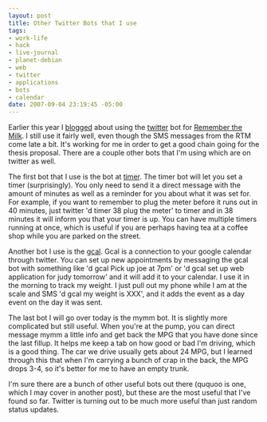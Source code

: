 ```yaml
--- 
layout: post
title: Other Twitter Bots that I use
tags: 
- work-life
- hack
- live-journal
- planet-debian
- web
- twitter
- applications
- bots
- calendar
date: 2007-09-04 23:19:45 -05:00
---
```

Earlier this year I <a href="http://base0.net/archives/319-Dont-you-dun-dun-dun-da-dun-dun-forget-about-me.html">blogged</a> about using the <a href="http://twitter.com">twitter</a> bot for <a href="http://rmilk.com">Remember the Milk</a>.  I still use it fairly well, even though the SMS messages from the RTM come late a bit.  It's working for me in order to get a good chain going for the thesis proposal.  There are a couple other bots that I'm using which are on twitter as well.

The first bot that I use is the bot at <a href="http://twitter.com/timer">timer</a>.  The timer bot will let you set a timer (surprisingly).  You only need to send it a direct message with the amount of minutes as well as a reminder for you about what it was set for.  For example, if you want to remember to plug the meter before it runs out in 40 minutes, just twitter 'd timer 38 plug the meter' to timer and in 38 minutes it will inform you that your timer is up.  You can have multiple timers running at once, which is useful if you are perhaps having tea at a coffee shop while you are parked on the street.

Another bot I use is the <a href="http://twitter.com/gcal">gcal</a>.  Gcal is a connection to your google calendar through twitter. You can set up new appointments by messaging the gcal bot with something like 'd gcal Pick up joe at 7pm' or 'd gcal set up web application for judy tomorrow' and it will
add it to your calendar.  I use it in the morning to track my weight.  I just pull out my phone while I am at the scale and SMS 'd gcal my weight is XXX', and it adds the event as a day event on the day it was sent.

The last bot I will go over today is the mymm bot.  It is slightly more complicated but still useful.  When you're at the pump, you can direct message mymm a little info and get back the MPG that you have done since the last fillup.  It helps me keep a tab on how good or bad I'm driving, which is a good thing.  The car we drive usually gets about 24 MPG, but I learned through this that when I'm carrying a bunch of crap in the back, the MPG drops 3-4, so it's better for me to have an empty trunk.

I'm sure there are a bunch of other useful bots out there (ququoo is one, which I may cover in another post), but these are the most useful that I've found so far. Twitter is turning out to be much more useful than just random status updates.
